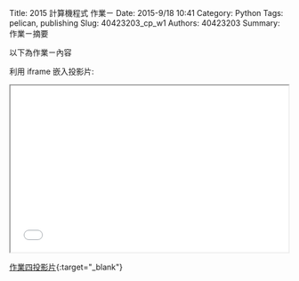 Title: 2015 計算機程式 作業ㄧ
Date: 2015-9/18 10:41
Category: Python
Tags: pelican, publishing
Slug: 40423203_cp_w1
Authors: 40423203
Summary: 作業ㄧ摘要

以下為作業ㄧ內容

利用 iframe 嵌入投影片:

<iframe src="40423203_cp_w1_p.html" width="500" height="300"></iframe>

[作業四投影片](40423203_cp_w1_p.html){:target="_blank"}




